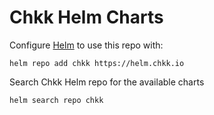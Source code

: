 # Chkk Helm Charts

Configure [Helm](https://helm.sh) to use this repo with:

```
helm repo add chkk https://helm.chkk.io
```

Search Chkk Helm repo for the available charts
```
helm search repo chkk
```
